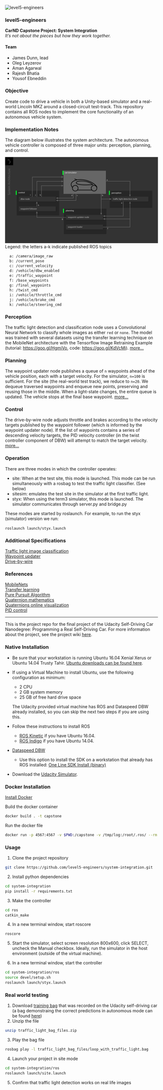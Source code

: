 ![level5-engineers](https://avatars1.githubusercontent.com/u/31551095?v=4&s=100)
### level5-engineers
<b>CarND Capstone Project: System Integration</b><br>
<em>It’s not about the pieces but how they work together.</em>
<br>

#### Team

* James Dunn, lead
* Oleg Leyzerov
* Aman Agarwal
* Rajesh Bhatia
* Yousof Ebneddin

### Objective
Create code to drive a vehicle in both a Unity-based simulator and a real-world Lincoln MKZ around a closed-circuit test-track. This repository contains all ROS nodes to implement the core functionality of an autonomous vehicle system.

### Implementation Notes

The diagram below illustrates the system architecture. The autonomous vehicle controller is composed of three major units: perception, planning, and control.

![System Architecture](https://raw.githubusercontent.com/level5-engineers/assets/master/images/SystemArchitecture.png)
Legend: the letters a-k indicate published ROS topics

```
  a: /camera/image_raw
  b: /current_pose
  c: /current_velocity
  d: /vehicle/dbw_enabled
  e: /traffic_waypoint
  f: /base_waypoints
  g: /final_waypoints
  h: /twist_cmd
  i: /vehicle/throttle_cmd
  j: /vehicle/brake_cmd
  k: /vehicle/steering_cmd
```

### Perception
The traffic light detection and classification node uses a Convolutional Neural Network to classify whole images as either `red` or `none`. The model was trained with several datasets using the transfer learning technique on the MobileNet architecture with the Tensorflow Image Retraining Example (tutorial: https://goo.gl/HgmiVo, code: https://goo.gl/KdVcMi). [more...](#additional-specifications)

### Planning
The waypoint updater node publishes a queue of `n` waypoints ahead of the vehicle position, each with a target velocity. For the simulator, `n=100` is sufficient. For the site (the real-world test track), we reduce to `n=20`. We dequeue traversed waypoints and enqueue new points, preserving and reusing those in the middle. When a light-state changes, the entire queue is updated. The vehicle stops at the final base waypoint. [more...](#additional-specifications)

### Control
The drive-by-wire node adjusts throttle and brakes according to the velocity targets published by the waypoint follower (which is informed by the waypoint updater node). If the list of waypoints contains a series of descending velocity targets, the PID velocity controller (in the twist controller component of DBW) will attempt to match the target velocity. [more...](#additional-specifications)

### Operation
There are three modes in which the controller operates: 
- site: When at the test site, this mode is launched. This mode can be run simultaneously with a rosbag to test the traffic light classifier. (See below)
- sitesim: emulates the test site in the simulator at the first traffic light.
- styx: When using the term3 simulator, this mode is launched. The simulator communicates through server.py and bridge.py

These modes are started by roslaunch. For example, to run the styx (simulator) version we run:

`roslaunch launch/styx.launch`

### Additional Specifications

[Traffic light image classification](https://github.com/level5-engineers/system-integration/wiki/Traffic-Light-Image-Classification)<br>
[Waypoint updater](https://github.com/level5-engineers/system-integration/wiki/Waypoint-Updater)<br>
[Drive-by-wire](https://github.com/level5-engineers/system-integration/wiki/Drive-By-Wire)<br>

### References

[MobileNets](https://arxiv.org/abs/1704.04861)<br>
[Transfer learning](http://ruder.io/transfer-learning/index.html)<br>
[Pure Pursuit Algorithm](http://ri.cmu.edu/pub_files/pub3/coulter_r_craig_1992_1/coulter_r_craig_1992_1.pdf)<br>
[Quaternion mathematics](https://web.archive.org/web/20120417090529/http://www.itu.dk/people/erikdam/DOWNLOAD/98-5.pdf)<br>
[Quaternions online visualization](http://quaternions.online/)<br>
[PID control](https://udacity-reviews-uploads.s3.amazonaws.com/_attachments/41330/1493863065/pid_control_document.pdf)<br>

---

This is the project repo for the final project of the Udacity Self-Driving Car Nanodegree: Programming a Real Self-Driving Car. For more information about the project, see the project wiki [here](https://github.com/level5-engineers/system-integration/wiki).

### Native Installation

* Be sure that your workstation is running Ubuntu 16.04 Xenial Xerus or Ubuntu 14.04 Trusty Tahir. [Ubuntu downloads can be found here](https://www.ubuntu.com/download/desktop).
* If using a Virtual Machine to install Ubuntu, use the following configuration as minimum:
  * 2 CPU
  * 2 GB system memory
  * 25 GB of free hard drive space

  The Udacity provided virtual machine has ROS and Dataspeed DBW already installed, so you can skip the next two steps if you are using this.

* Follow these instructions to install ROS
  * [ROS Kinetic](http://wiki.ros.org/kinetic/Installation/Ubuntu) if you have Ubuntu 16.04.
  * [ROS Indigo](http://wiki.ros.org/indigo/Installation/Ubuntu) if you have Ubuntu 14.04.
* [Dataspeed DBW](https://bitbucket.org/DataspeedInc/dbw_mkz_ros)
  * Use this option to install the SDK on a workstation that already has ROS installed: [One Line SDK Install (binary)](https://bitbucket.org/DataspeedInc/dbw_mkz_ros/src/81e63fcc335d7b64139d7482017d6a97b405e250/ROS_SETUP.md?fileviewer=file-view-default)
* Download the [Udacity Simulator](https://github.com/udacity/CarND-Capstone/releases/tag/v1.2).

### Docker Installation
[Install Docker](https://docs.docker.com/engine/installation/)

Build the docker container
```bash
docker build . -t capstone
```

Run the docker file
```bash
docker run -p 4567:4567 -v $PWD:/capstone -v /tmp/log:/root/.ros/ --rm -it capstone
```

### Usage

1. Clone the project repository
```bash
git clone https://github.com/level5-engineers/system-integration.git
```

2. Install python dependencies
```bash
cd system-integration
pip install -r requirements.txt
```

3. Make the controller
```bash
cd ros
catkin_make
```

4. In a new terminal window, start roscore
```bash
roscore
```

5. Start the simulator, select screen resolution 800x600, click SELECT, uncheck the Manual checkbox. Ideally, run the simulator in the host environment (outside of the virtual machine).

6. In a new terminal window, start the controller
```bash
cd system-integration/ros
source devel/setup.sh
roslaunch launch/styx.launch
```

### Real world testing
1. Download [training bag](https://drive.google.com/file/d/0B2_h37bMVw3iYkdJTlRSUlJIamM/view?usp=sharing) that was recorded on the Udacity self-driving car (a bag demonstraing the correct predictions in autonomous mode can be found [here](https://drive.google.com/open?id=0B2_h37bMVw3iT0ZEdlF4N01QbHc))
2. Unzip the file
```bash
unzip traffic_light_bag_files.zip
```
3. Play the bag file
```bash
rosbag play -l traffic_light_bag_files/loop_with_traffic_light.bag
```
4. Launch your project in site mode
```bash
cd system-integration/ros
roslaunch launch/site.launch
```
5. Confirm that traffic light detection works on real life images
